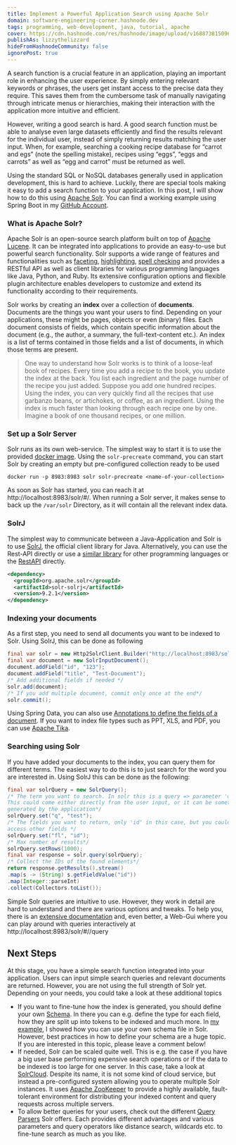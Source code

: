 ```yaml
---
title: Implement a Powerful Application Search using Apache Solr
domain: software-engineering-corner.hashnode.dev
tags: programming, web-development, java, tutorial, apache
cover: https://cdn.hashnode.com/res/hashnode/image/upload/v1688738150960/O5UrrmkZE.jpg?auto=format
publishAs: lizzythelizzard
hideFromHashnodeCommunity: false
ignorePost: true
---
```



A search function is a crucial feature in an application, playing an important role in enhancing the user experience. By simply entering relevant keywords or phrases, the users get instant access to the precise data they require. This saves them from the cumbersome task of manually navigating through intricate menus or hierarchies, making their interaction with the application more intuitive and efficient.

However, writing a good search is hard. A good search function must be able to analyse even large datasets efficiently and find the results relevant for the individual user, instead of simply returning results matching the user input. When, for example, searching a cooking recipe database for “carrot and egs” (note the spelling mistake), recipes using “eggs”, “eggs and carrots” as well as “egg and carrot” must be returned as well.

Using the standard SQL or NoSQL databases generally used in application development, this is hard to achieve. Luckily, there are special tools making it easy to add a search function to your application. In this post, I will show how to do this using
[Apache Solr](https://solr.apache.org/). You can find a working example using Spring Boot in my [GitHub Account](https://github.com/lizzyTheLizard/solr-example).

### What is Apache Solr?
Apache Solr is an open-source search platform built on top of [Apache Lucene](https://lucene.apache.org/). It can be integrated into applications to provide an easy-to-use but powerful search functionality. Solr supports a wide range of features and functionalities such as [faceting](https://solr.apache.org/guide/solr/latest/query-guide/faceting.html), [highlighting](https://solr.apache.org/guide/solr/latest/query-guide/highlighting.html), [spell checking](https://solr.apache.org/guide/solr/latest/query-guide/spell-checking.html#configuring-the-spellcheckcomponent) and provides a RESTful API as well as client libraries for various programming languages like Java, Python, and Ruby. Its extensive configuration options and flexible plugin architecture enables developers to customize and extend its functionality according to their requirements.

Solr works by creating an **index** over a collection of **documents**. Documents are the things you want your users to find. Depending on your applications, these might be pages, objects or even (binary) files. Each document consists of fields, which contain specific information about the document (e.g., the author, a summary, the full-text-content etc.). An index is a list of terms contained in those fields and a list of documents, in which those terms are present.

> One way to understand how Solr works is to think of a loose-leaf book of recipes. Every time you add a recipe to the book, you update the index at the back. You list each ingredient and the page number of the recipe you just added. Suppose you add one hundred recipes. Using the index, you can very quickly find all the recipes that use garbanzo beans, or artichokes, or coffee, as an ingredient. Using the index is much faster than looking through each recipe one by one. Imagine a book of one thousand recipes, or one million.

### Set up a Solr Server
Solr runs as its own web-service. The simplest way to start it is to use the provided [docker image](https://hub.docker.com/%5F/solr/). Using the `solr-precreate` command, you can start Solr by creating an empty but pre-configured collection ready to be used

``` 
docker run -p 8983:8983 solr solr-precreate <name-of-your-collection>
``` 

As soon as Solr has started, you can reach it at http://localhost:8983/solr/#/. When running a Solr server, it makes sense to back up the `/var/solr` Directory, as it will contain all the relevant index data.


### SolrJ
The simplest way to communicate between a Java-Application and Solr is to use [SolrJ](https://solr.apache.org/guide/solr/latest/deployment-guide/solrj.html), the official client library for Java. Alternatively, you can use the Rest-API directly or use a [similar library](https://solr.apache.org/guide/solr/latest/deployment-guide/client-apis.html) for other programming languages or the [RestAPI](https://solr.apache.org/guide/solr/latest/configuration-guide/v2-api.html) directly.

```xml
<dependency>
  <groupId>org.apache.solr</groupId>
  <artifactId>solr-solrj</artifactId>
  <version>9.2.1</version>
</dependency>
``` 


### Indexing your documents
As a first step, you need to send all documents you want to be indexed to Solr. Using SolrJ, this can be done as following


```java
final var solr = new Http2SolrClient.Builder("http://localhost:8983/solr/<name-of-your-index>").build();
final var document = new SolrInputDocument();
document.addField("id", "123");
document.addField("title", "Test-Document");
/* Add additional fields if needed */
solr.add(document);
/* If you add multiple document, commit only once at the end*/
solr.commit();
``` 

Using Spring Data, you can also use [Annotations to define the fields of a document](https://www.baeldung.com/spring-data-solr). If you want to index file types such as PPT, XLS, and PDF, you can use [Apache Tika](https://tika.apache.org/).


### Searching using Solr
If you have added your documents to the index, you can query them for different terms. The easiest way to do this is to just search for the word you are interested in. Using SolrJ this can be done as the following:

```java
final var solrQuery = new SolrQuery();
/* The term you want to search. In solr this is a query => parameter 'q'
This could come either directly from the user input, or it can be something
generated by the application*/
solrQuery.set("q", "test");
/* The fields you want to return, only 'id' in this case, but you could also
access other fields */
solrQuery.set("fl", "id");
/* Max number of results*/
solrQuery.setRows(1000);
final var response = solr.query(solrQuery);
/* Collect the IDs of the found elements*/
return response.getResults().stream()
.map(s -> (String) s.getFieldValue("id"))
.map(Integer::parseInt)
.collect(Collectors.toList());
``` 
Simple Solr queries are intuitive to use. However, they work in detail are hard to understand and there are various options and tweaks. To help you, there is an [extensive documentation](https://solr.apache.org/guide/solr/latest/query-guide/query-syntax-and-parsers.html) and, even better, a Web-Gui where you can play around with queries interactively at http://localhost:8983/solr/#/<name-of-your-index>/query


## Next Steps
At this stage, you have a simple search function integrated into your application. Users can input simple search queries and relevant documents are returned. However, you are not using the full strength of Solr yet. Depending on your needs, you could take a look at these additional topics
* If you want to fine-tune how the index is generated, you should define your own [Schema](https://solr.apache.org/guide/solr/latest/indexing-guide/schema-elements.html). In there you can e.g. define the type for each field, how they are split up into tokens to be indexed and much more. In [my example](https://github.com/lizzyTheLizard/solr-example), I showed how you can use your own schema file in Solr. However, best practices in how to define your schema are a huge topic. If you are interested in this topic, please leave a comment below!
* If needed, Solr can be scaled quite well. This is e.g. the case if you have a big user base performing expensive search operations or if the data to be indexed is too large for one server. In this case, take a look at [SolrCloud](https://solr.apache.org/guide/solr/latest/getting-started/tutorial-solrcloud.html). Despite its name, it is not some kind of cloud service, but instead a pre-configured system allowing you to operate multiple Solr instances. It uses [Apache ZooKeeper](https://zookeeper.apache.org/) to provide a highly available, fault-tolerant environment for distributing your indexed content and query requests across multiple servers.
* To allow better queries for your users, check out the different [Query Parsers](https://solr.apache.org/guide/solr/latest/query-guide/query-syntax-and-parsers.html) Solr offers. Each provides different advantages and various parameters and query operators like distance search, wildcards etc. to fine-tune search as much as you like.
